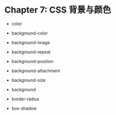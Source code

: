 # Chapter 7: CSS 背景与颜色

- color
- background-color
- background-image
- background-repeat
- background-position
- background-attachment
- background-size
- background

- border-radius
- box-shadow
